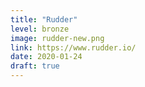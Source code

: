 ```yaml
---
title: "Rudder"
level: bronze
image: rudder-new.png
link: https://www.rudder.io/
date: 2020-01-24
draft: true
---
```



